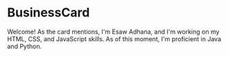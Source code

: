 # BusinessCard
Welcome! As the card mentions, I'm Esaw Adhana, and I'm working on my HTML, CSS, and JavaScript skills.
As of this moment, I'm proficient in Java and Python.
